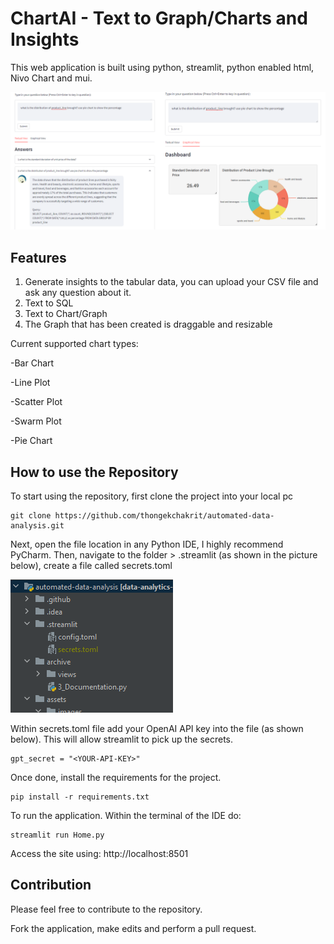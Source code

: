# ChartAI - Text to Graph/Charts and Insights
This web application is built using python, streamlit, python enabled html, Nivo Chart and mui.



![overview_of_app.png](assets%2Fimages%2Foverview_of_app.png)

## Features
 
1) Generate insights to the tabular data, you can upload your CSV file and ask any question about it.
2) Text to SQL
3) Text to Chart/Graph
4) The Graph that has been created is draggable and resizable

Current supported chart types:

-Bar Chart

-Line Plot

-Scatter Plot

-Swarm Plot

-Pie Chart

## How to use the Repository
To start using the repository, first clone the project into your local pc

```
git clone https://github.com/thongekchakrit/automated-data-analysis.git
```

Next, open the file location in any Python IDE, I highly recommend PyCharm. 
Then, navigate to the folder > .streamlit (as shown in the picture below), create a file called secrets.toml

![add_secrets_toml.png](assets%2Fimages%2Fadd_secrets_toml.png)

Within secrets.toml file add your OpenAI API key into the file (as shown below). This will allow streamlit to pick up the secrets.

```
gpt_secret = "<YOUR-API-KEY>"
```

Once done, install the requirements for the project.

```
pip install -r requirements.txt
```

To run the application. Within the terminal of the IDE do:

```
streamlit run Home.py
```

Access the site using: http://localhost:8501

## Contribution
Please feel free to contribute to the repository.

Fork the application, make edits and perform a pull request. 
